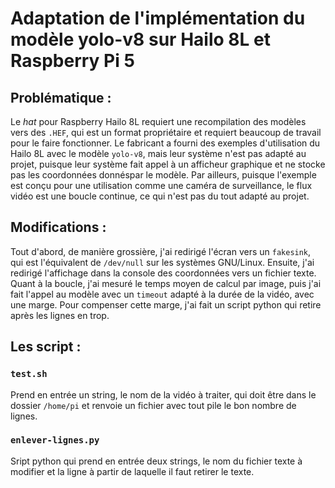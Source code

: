 # Adaptation de l'implémentation du modèle yolo-v8 sur Hailo 8L et Raspberry Pi 5

## Problématique :

Le *hat* pour Raspberry Hailo 8L requiert une recompilation des modèles vers des `.HEF`, qui est un format propriétaire et requiert beaucoup de travail pour le faire fonctionner. Le fabricant a fourni des exemples d'utilisation du Hailo 8L avec le modèle `yolo-v8`, mais leur système n'est pas adapté au projet, puisque leur système fait appel à un afficheur graphique et ne stocke pas les coordonnées donnéspar le modèle.
Par ailleurs, puisque l'exemple est conçu pour une utilisation comme une caméra de surveillance, le flux vidéo est une boucle continue, ce qui n'est pas du tout adapté au projet.


## Modifications :

Tout d'abord, de manière grossière, j'ai redirigé l'écran vers un `fakesink`, qui est l'équivalent de `/dev/null` sur les systèmes GNU/Linux. Ensuite, j'ai redirigé l'affichage dans la console des coordonnées vers un fichier texte.
Quant à la boucle, j'ai mesuré le temps moyen de calcul par image, puis j'ai fait l'appel au modèle avec un `timeout` adapté à la durée de la vidéo, avec une marge. Pour compenser cette marge, j'ai fait un script python qui retire après les lignes en trop.


## Les script :

### `test.sh`

Prend en entrée un string, le nom de la vidéo à traiter, qui doit être dans le dossier `/home/pi` et renvoie un fichier avec tout pile le bon nombre de lignes.

### `enlever-lignes.py`

Sript python qui prend en entrée deux strings, le nom du fichier texte à modifier et la ligne à partir de laquelle il faut retirer le texte.
